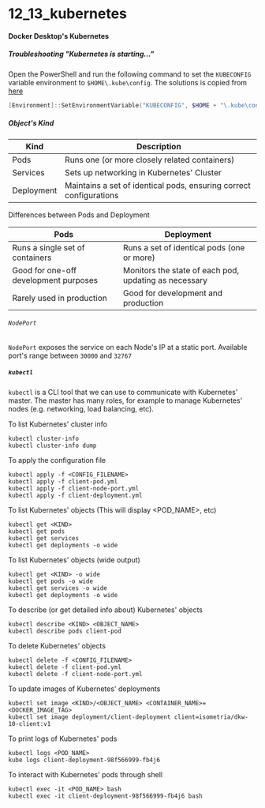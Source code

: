 # 12_13_kubernetes
#### Docker Desktop's Kubernetes
##### Troubleshooting "Kubernetes is starting..."
Open the PowerShell and run the following command to set the `KUBECONFIG` variable environment to `$HOME\.kube\config`. The solutions is copied from [here](https://github.com/docker/for-win/issues/1649#issuecomment-366658253)
```powershell
[Environment]::SetEnvironmentVariable("KUBECONFIG", $HOME + "\.kube\config", [EnvironmentVariableTarget]::Machine)
```

##### Object's Kind #####
|	Kind		 |	Description														  |
|----------------|--------------------------------------------------------------------|
| Pods 			 | Runs one (or more closely related containers)   					  |
| Services		 | Sets up networking in Kubernetes' Cluster 						  |
| Deployment	 | Maintains a set of identical pods, ensuring correct configurations |

Differences between Pods and Deployment

|  Pods 								  | Deployment 											  |
|-----------------------------------------|-------------------------------------------------------|
| Runs a single set of containers 		  | Runs a set of identical pods (one or more) 			  |
| Good for one-off development purposes   | Monitors the state of each pod, updating as necessary |
| Rarely used in production       		  | Good for development and production					  |

###### `NodePort` #######
`NodePort` exposes the service on each Node's IP at a static port. Available port's range between `30000` and `32767`

##### `kubectl` #####
`kubectl` is a CLI tool that we can use to communicate with Kubernetes' master. The master has many roles, for example to manage Kubernetes' nodes (e.g. networking, load balancing, etc).

To list Kubernetes' cluster info
```console
kubectl cluster-info
kubectl cluster-info dump
```

To apply the configuration file
```console
kubectl apply -f <CONFIG_FILENAME>
kubectl apply -f client-pod.yml
kubectl apply -f client-node-port.yml
kubectl apply -f client-deployment.yml
```

To list Kubernetes' objects (This will display <POD_NAME>, etc)
```console
kubectl get <KIND>
kubectl get pods
kubectl get services
kubectl get deployments -o wide
```

To list Kubernetes' objects (wide output)
```console
kubectl get <KIND> -o wide
kubectl get pods -o wide
kubectl get services -o wide
kubectl get deployments -o wide
```

To describe (or get detailed info about) Kubernetes' objects
```console
kubectl describe <KIND> <OBJECT_NAME>
kubectl describe pods client-pod
```

To delete Kubernetes' objects
```console
kubectl delete -f <CONFIG_FILENAME>
kubectl delete -f client-pod.yml
kubectl delete -f client-node-port.yml
```

To update images of Kubernetes' deployments
```console
kubectl set image <KIND>/<OBJECT_NAME> <CONTAINER_NAME>=<DOCKER_IMAGE_TAG>
kubectl set image deployment/client-deployment client=isometria/dkw-10-client:v1
```

To print logs of Kubernetes' pods
```console
kubectl logs <POD_NAME>
kube logs client-deployment-98f566999-fb4j6
```

To interact with Kubernetes' pods through shell
```console
kubectl exec -it <POD_NAME> bash
kubectl exec -it client-deployment-98f566999-fb4j6 bash
```